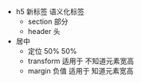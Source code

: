 - h5 新标签 语义化标签
    - section 部分
    - header 头
- 居中
    - 定位 50% 50%
    - transform 适用于 不知道元素宽高
    - margin 负值 适用于 知道元素宽高